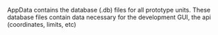 AppData contains the database (.db) files for all prototype units. These database files contain
data necessary for the development GUI, the api (coordinates, limits, etc)
